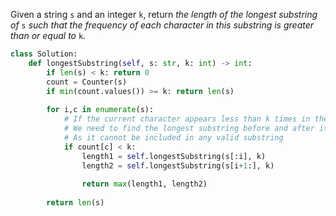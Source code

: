 Given a string `s` and an integer `k`, return _the length of the longest substring of_ `s` _such that the frequency of each character in this substring is greater than or equal to_ `k`.

```python
class Solution:
    def longestSubstring(self, s: str, k: int) -> int:
        if len(s) < k: return 0
        count = Counter(s)        
        if min(count.values()) >= k: return len(s)
        
        for i,c in enumerate(s):
            # If the current character appears less than k times in the string
            # We need to find the longest substring before and after it. 
            # As it cannot be included in any valid substring
            if count[c] < k:
                length1 = self.longestSubstring(s[:i], k)
                length2 = self.longestSubstring(s[i+1:], k)
                
                return max(length1, length2)
        
        return len(s)   
```
